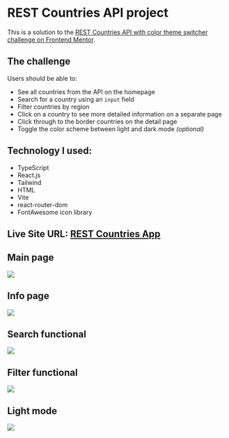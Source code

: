 # REST Countries API project

This is a solution to the [REST Countries API with color theme switcher challenge on Frontend Mentor](https://www.frontendmentor.io/challenges/rest-countries-api-with-color-theme-switcher-5cacc469fec04111f7b848ca).

## The challenge

Users should be able to:

- See all countries from the API on the homepage
- Search for a country using an `input` field
- Filter countries by region
- Click on a country to see more detailed information on a separate page
- Click through to the border countries on the detail page
- Toggle the color scheme between light and dark mode _(optional)_

## Technology I used:

- TypeScript
- React.js
- Tailwind
- HTML
- Vite
- react-router-dom
- FontAwesome icon library

## Live Site URL: [REST Countries App](https://dunder-country-app.netlify.app/)

## Main page

![](https://i.imgur.com/iMrdS3Q.png)

## Info page

![](https://i.imgur.com/zxoW3Lx.png)

## Search functional

![](https://imgur.com/2cCuyqy.png)

## Filter functional

![](https://imgur.com/CLizX8G.png)

## Light mode

![](https://imgur.com/056xRIs.png)
